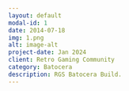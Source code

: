 ```yaml
---
layout: default
modal-id: 1
date: 2014-07-18
img: 1.png
alt: image-alt
project-date: Jan 2024
client: Retro Gaming Community
category: Batocera
description: RGS Batocera Build.
---
```

